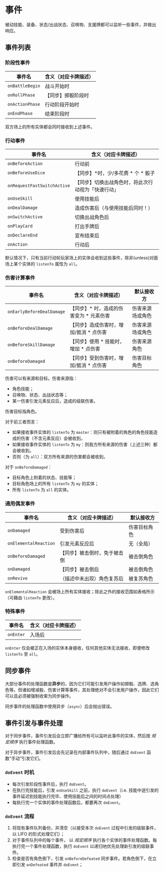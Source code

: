 # 事件

被动技能、装备、状态/出战状态、召唤物、支援牌都可以监听一些事件，并做出响应。

## 事件列表

### 阶段性事件

| 事件名          | 含义（对应卡牌描述） |
| --------------- | -------------------- |
| `onBattleBegin` | 战斗开始时           |
| `onRollPhase`   | 【同步】掷骰阶段时   |
| `onActionPhase` | 行动阶段开始时       |
| `onEndPhase`    | 结束阶段时           |

双方场上的所有实体都会同时接收到上述事件。

### 行动事件

| 事件名                      | 含义（对应卡牌描述）                               |
| --------------------------- | -------------------------------------------------- |
| `onBeforeAction`            | 行动前                                             |
| `onBeforeUseDice`           | 【同步】\*时，少/多花费 \* 个 \* 骰子              |
| `onRequestFastSwitchActive` | 【同步】切换出战角色时，将此次行动视为「快速行动」 |
| `onUseSkill`                | 使用技能后                                         |
| `onDealDamage`              | 造成伤害后（与使用技能后同时！）                   |
| `onSwitchActive`            | 切换出战角色后                                     |
| `onPlayCard`                | 打出手牌后                                         |
| `onDeclareEnd`              | 宣布结束后                                         |
| `onAction`                  | 行动后                                             |

默认情况下，只有当前行动轮玩家场上的实体会收到这些事件，除非(unless)对面场上某个实体的 `listenTo` 属性为 `all`。

### 伤害计算事件

| 事件名                    | 含义（对应卡牌描述）                      | 默认接收方       |
| ------------------------- | ----------------------------------------- | ---------------- |
| `onEarlyBeforeDealDamage` | 【同步】\* 时，造成的伤害变为 \* 元素伤害 | 伤害来源场或角色 |
| `onBeforeDealDamage`      | 【同步】造成伤害时，增加/抵消 \* 点伤害   | 伤害来源场或角色 |
| `onBeforeSkillDamage`     | 【同步】使用 \* 技能时，增加 \* 点伤害    | 伤害来源角色     |
| `onBeforeDamaged`         | 【同步】受到伤害时，增加/抵消 \* 点伤害   | 伤害目标角色     |

伤害可以有来源和目标。伤害来源指：

- 角色技能；
- 召唤物、状态、出战状态等；
- 某一伤害引发元素反应后，造成的级联伤害。

伤害目标指角色。

对于前三者而言：

- 如果接收事件实体的 `listenTo` 为 `master`：则只有被附着的角色的角色技能造成的伤害（不含元素反应）会被收到。
- 如果接收事件实体的 `listenTo` 为 `my`：则我方所有来源的伤害（上述三种）都会被收到。
- 否则（为 `all`）：双方所有来源的伤害都会被收到。

对于 `onBeforeDamaged`：

- 目标角色上附着的状态、技能等；
- 目标角色场上的所有 `listenTo` 为 `my` 的实体；
- 所有 `listenTo` 为 `all` 的实体。

### 通用偶发事件

| 事件名                | 含义（对应卡牌描述）         | 默认接收方   |
| --------------------- | ---------------------------- | ------------ |
| `onDamaged`           | 受到伤害后                   | 伤害目标角色 |
| `onElementalReaction` | 引发元素反应后               | 无（全局）   |
| `onBeforeDamaged`     | 【同步】被击倒时，免于被击倒 | 被击倒角色   |
| `onDamaged`           | 【同步】被击倒后             | 被击倒角色   |
| `onRevive`            | （描述中未出现）角色复苏后   | 被复苏角色   |

`onElementalReaction` 会被场上所有实体接收；除此之外的接收范围如表格所示（可藉由 `listenTo` 更改）。

### 特殊事件

| 事件名    | 含义（对应卡牌描述） |
| --------- | -------------------- |
| `onEnter` | 入场后               |

`onEnter` 仅会被正在入场的实体本身接收，任何其他实体无法接收，即便修改 `listenTo` 至 `all`。

## 同步事件

大部分事件的处理函数是**异步**的，因为它们可能引发用户操作如掷骰、选牌、选角色等。但诸如增减骰、伤害计算等事件，其处理绝对不会引发用户操作，因此它们可以且必须被强制收束为同步操作。

同步事件的处理函数中使用异步（`async`）后会抛出错误。

## 事件引发与事件处理

对于同步事件，事件引发后会立即广播给所有可以监听此事件的实体，然后按 _规定顺序_ 执行事件处理函数。

对于异步事件，事件引发后会先记录在内部事件队列中，随后通过 `doEvent` 函数“手动”引发它们。

### `doEvent` 时机

- 每次引发阶段性事件后，执行 `doEvent`。
- 在执行完技能后，引发 `onUseSkill` 之前，执行 `doEvent`（i.e. 技能中途引发的事件延迟到技能执行完毕、使用技能后之间的时间点处理）
- 每执行完一个实体的事件处理函数后，都要再次 `doEvent`。

### `doEvent` 流程

1. 将现有事件队列备份，并清空（以接受本次 `doEvent` 过程中引发的级联事件，以 LIFO 的形式处理它们）；
2. 对于事件队列中的每个事件， 以 _规定顺序_ 执行各个实体的事件处理函数。每执行完一个事件处理函数，执行 `doEvent` 以递归地优先处理新引发的级联事件。
3. 检查是否有角色倒下，引发 `onBeforeDefeated` 同步事件。若角色倒下，在立即引发 `onDefeated` 事件并 `doEvent`；
